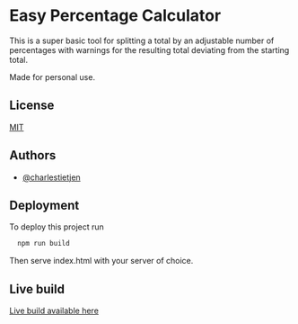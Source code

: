 # Easy Percentage Calculator

This is a super basic tool for splitting a total by an adjustable number of percentages with warnings for the resulting total deviating from the starting total.

Made for personal use.
## License

[MIT](https://spdx.org/licenses/MIT.html)


## Authors

- [@charlestietjen](https://www.github.com/charlestietjen)


## Deployment

To deploy this project run

```bash
  npm run build
```
Then serve index.html with your server of choice.

## Live build

[Live build available here](http://percentagecalculator.charlestietjen.ca/)